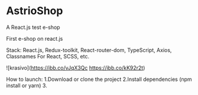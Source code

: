 # AstrioShop
A React.js test e-shop

First e-shop on react.js

Stack: React.js, Redux-toolkit, React-router-dom, TypeScript, Axios, Classnames For React,  SCSS, etc.

![krasivo](https://ibb.co/vJqX3Qc
https://ibb.co/kK92r2t)

How to launch:
1.Download or clone the project
2.Install dependencies (npm install or yarn)
3.

